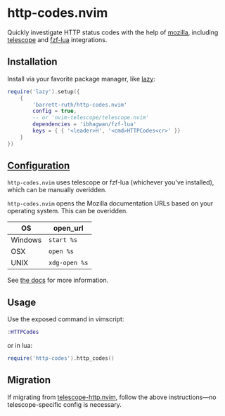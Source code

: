 # http-codes.nvim

Quickly investigate HTTP status codes with the help of [mozilla](https://developer.mozilla.org/en-US/docs/Web/HTTP), including [telescope](https://github.com/barrett-ruth/telescope-http.nvim/) and [fzf-lua](https://github.com/ibhagwan/fzf-lua) integrations.

## Installation

Install via your favorite package manager, like [lazy](https://github.com/folke/lazy.nvim):

```lua
require('lazy').setup({
    {
        'barrett-ruth/http-codes.nvim'
        config = true,
        -- or 'nvim-telescope/telescope.nvim'
        dependencies = 'ibhagwan/fzf-lua'
        keys = { { '<leader>H', '<cmd>HTTPCodes<cr>' }}
    }
})
```

## [Configuration](./doc/http-codes.txt)

`http-codes.nvim` uses telescope or fzf-lua (whichever you've installed), which can be manually overidden.

`http-codes.nvim` opens the Mozilla documentation URLs based on your operating system. This can be overidden.

| OS      | open_url      |
| ------- | ------------- |
| Windows | `start %s`    |
| OSX     | `open %s`     |
| UNIX    | `xdg-open %s` |

See [the docs](./doc/http-codes.txt) for more information.

## Usage

Use the exposed command in vimscript:

```lua
:HTTPCodes
```

or in lua:

```lua
require('http-codes').http_codes()
```

## Migration

If migrating from [telescope-http.nvim](https://github.com/barrett-ruth/telescope-http.nvim), follow the above instructions&mdash;no telescope-specific config is necessary.
